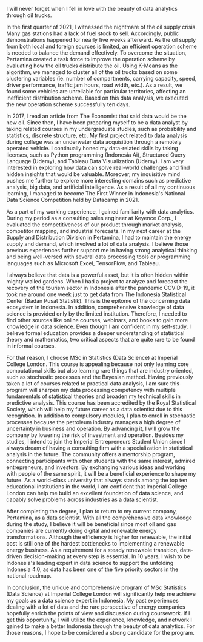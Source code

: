 I will never forget when I fell in love with the beauty of data analytics through oil trucks.

In the first quarter of 2021, I witnessed the nightmare of the oil supply crisis. Many gas stations had a lack of fuel stock to sell. Accordingly, public demonstrations happened for nearly five weeks afterward. As the oil supply from both local and foreign sources is limited, an efficient operation scheme is needed to balance the demand effectively. To overcome the situation, Pertamina created a task force to improve the operation scheme by evaluating how the oil trucks distribute the oil. Using K-Means as the algorithm, we managed to cluster all of the oil trucks based on some clustering variables (ie. number of compartments, carrying capacity, speed, driver performance, traffic jam hours, road width, etc.). As a result, we found some vehicles are unreliable for particular territories, affecting an inefficient distribution scheme. Based on this data analysis, we executed the new operation scheme successfully ten days.

In 2017, I read an article from The Economist that said data would be the new oil. Since then, I have been preparing myself to be a data analyst by taking related courses in my undergraduate studies, such as probability and statistics, discrete structure, etc. My first project related to data analysis during college was an underwater data acquisition through a remotely operated vehicle. I continually honed my data-related skills by taking licenses, such as Python programming (Indonesia Ai), Structured Query Language (Udemy), and Tableau Data Visualization (Udemy). I am very interested in exploring how data can solve real-world challenges and find hidden insights that would be valuable. Moreover, my inquisitive mind pushes me further to explore more interesting domains such as predictive analysis, big data, and artificial intelligence. As a result of all my continuous learning, I managed to become The First Winner in Indonesia's National Data Science Competition held by Datacamp in 2021.


As a part of my working experience, I gained familiarity with data analytics. During my period as a consulting sales engineer at Keyence Corp., I evaluated the competitiveness of our product through market analysis, competitor mapping, and industrial forecasts. In my next career at the Supply and Distribution Division in Pertamina, I had to maintain the energy supply and demand, which involved a lot of data analysis. I believe those previous experiences further support me in having strong analytical thinking and being well-versed with several data processing tools or programming languages such as Microsoft Excel, TensorFlow, and Tableau.


I always believe that data is a powerful asset, but it is often hidden within mighty walled gardens. When I had a project to analyze and forecast the recovery of the tourism sector in Indonesia after the pandemic COVID-19, it took me around one week just to get data from The Indonesia Statistical Center (Badan Pusat Statistik). This is the epitome of the concerning data ecosystem in Indonesia. In addition, comprehensive knowledge of data science is provided only by the limited institution. Therefore, I needed to find other sources like online courses, webinars, and books to gain more knowledge in data science. Even though I am confident in my self-study, I believe formal education provides a deeper understanding of statistical theory and mathematics, two critical aspects that are quite rare to be found in informal courses.


For that reason, I choose MSc in Statistics (Data Science) at Imperial College London. This course is appealing because not only learning core computational skills but also learning rare things that are industry oriented, such as stochastic processes and the Bayesian method. Having previously taken a lot of courses related to practical data analysis,  I am sure this program will sharpen my data processing competency with multiple fundamentals of statistical theories and broaden my technical skills in predictive analysis. This course has been accredited by the Royal Statistical Society, which will help my future career as a data scientist due to this recognition. In addition to compulsory modules, I plan to enroll in stochastic processes because the petroleum industry manages a high degree of uncertainty in business and operation. By advancing it, I will grow the company by lowering the risk of investment and operation. Besides my studies, I intend to join the Imperial Entrepreneurs Student Union since I always dream of having a consulting firm with a specialization in statistical analysis in the future. The community offers a mentorship program, connecting participants with other students with the same interest, admired entrepreneurs, and investors. By exchanging various ideas and working with people of the same spirit, it will be a beneficial experience to shape my future. As a world-class university that always stands among the top ten educational institutions in the world, I am confident that Imperial College London can help me build an excellent foundation of data science, and capably solve problems across industries as a data scientist.


After completing the degree, I plan to return to my current company, Pertamina, as a data scientist. With all the comprehensive data knowledge during the study, I believe it will be beneficial since most oil and gas companies are currently doing digital and renewable energy transformations. Although the efficiency is higher for renewable, the initial cost is still one of the hardest bottlenecks to implementing a renewable energy business. As a requirement for a steady renewable transition, data-driven decision-making at every step is essential. In 10 years, I wish to be Indonesia's leading expert in data science to support the unfolding Indonesia 4.0, as data has been one of the five priority sectors in the national roadmap.


In conclusion, the unique and comprehensive program of MSc Statistics (Data Science) at Imperial College London will significantly help me achieve my goals as a data science expert in Indonesia. My past experiences dealing with a lot of data and the rare perspective of energy companies hopefully enrich the points of view and discussion during coursework. If I get this opportunity, I will utilize the experience, knowledge, and network I gained to make a better Indonesia through the beauty of data analytics. For those reasons, I hope to be considered a strong candidate for the program.
